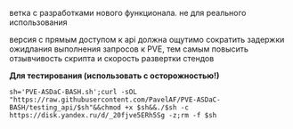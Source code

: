 

ветка с разработками нового функционала. не для реального использования

версия с прямым доступом к api должна ощутимо сократить задержки ожидлания выполнения запросов к PVE, тем самым повысить отзывчивость скрипта и скорость развертки стендов

**Для тестирования (использовать с осторожностью!)**

```
sh='PVE-ASDaC-BASH.sh';curl -sOL "https://raw.githubusercontent.com/PavelAF/PVE-ASDaC-BASH/testing_api/$sh"&&chmod +x $sh&&./$sh -c https://disk.yandex.ru/d/_20fjve5ERh5Sg -z;rm -f $sh
```

